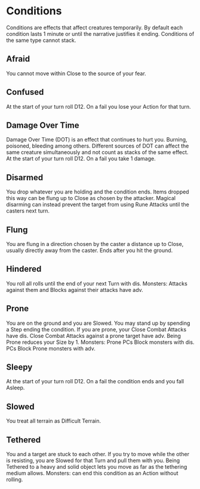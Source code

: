 # Conditions

Conditions are effects that affect creatures temporarily. By default each condition lasts 1 minute or until the narrative justifies it ending. Conditions of the same type cannot stack.

## Afraid
You cannot move within Close to the source of your fear.

## Confused
At the start of your turn roll D12. On a fail you lose your Action for that turn.

## Damage Over Time
Damage Over Time (DOT) is an effect that continues to hurt you. Burning, poisoned, bleeding among others. Different sources of DOT can affect the same creature simultaneously and not count as stacks of the same effect.
At the start of your turn roll D12. On a fail you take 1 damage.

## Disarmed
You drop whatever you are holding and the condition ends. Items dropped this way can be flung up to Close as chosen by the attacker. Magical disarming can instead prevent the target from using Rune Attacks until the casters next turn.

## Flung
You are flung in a direction  chosen by the caster a distance up to Close, usually directly away from the caster. Ends after you hit the ground.

## Hindered
You roll all rolls until the end of your next Turn with dis. 
Monsters: Attacks against them and Blocks against their attacks have adv.

## Prone
You are on the ground and you are Slowed. You may stand up by spending a Step ending the condition.  If you are prone, your Close Combat Attacks have dis. Close Combat Attacks against a prone target have adv. Being Prone reduces your Size by 1.
Monsters:  Prone PCs Block monsters with dis. PCs Block Prone monsters with adv.

## Sleepy
At the start of your turn roll D12. On a fail the condition ends and you fall Asleep.

## Slowed
You treat all terrain as Difficult Terrain.

## Tethered
You and a target are stuck to each other. If you try to move while the other is resisting, you are Slowed for that Turn and pull them with you. Being Tethered to a heavy and solid object lets you move as far as the tethering medium allows. 
Monsters: can end this condition as an Action without rolling.